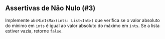 ## Assertivas de Não Nulo (#3)

Implemente `absMinIsMax(ints: List<Int>)` que verifica se o valor absoluto do
mínimo em `ints` é igual ao valor absoluto do máximo em `ints`.
Se a lista estiver vazia, retorne `false`.